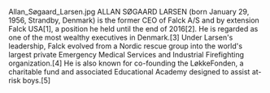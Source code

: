 Allan_Søgaard_Larsen.jpg ALLAN SØGAARD LARSEN (born January 29, 1956, Strandby, Denmark) is the former CEO of Falck A/S and by extension Falck USA[1], a position he held until the end of 2016[2]. He is regarded as one of the most wealthy executives in Denmark.[3] Under Larsen's leadership, Falck evolved from a Nordic rescue group into the world's largest private Emergency Medical Services and Industrial Firefighting organization.[4] He is also known for co-founding the LøkkeFonden, a charitable fund and associated Educational Academy designed to assist at-risk boys.[5]
